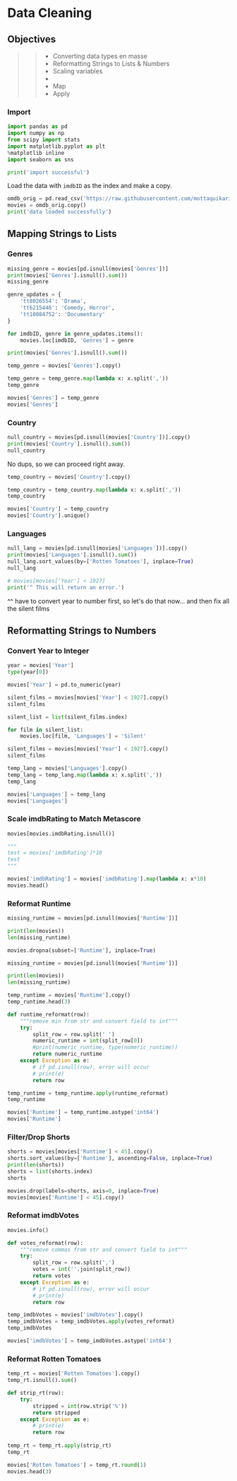 # Data Cleaning

## Objectives

>>* Converting data types en masse
>>* Reformatting Strings to Lists & Numbers
>>* Scaling variables
>>* 
>>* Map
>>* Apply

### Import

```python
import pandas as pd
import numpy as np
from scipy import stats
import matplotlib.pyplot as plt
%matplotlib inline
import seaborn as sns

print('import successful')
```

Load the data with `imdbID` as the index and make a copy.

```python
omdb_orig = pd.read_csv('https://raw.githubusercontent.com/mottaquikarim/pycontent/master/content/raw_data/omdb4500_cleaning.csv', index_col='imdbID')
movies = omdb_orig.copy()
print('data loaded successfully')
```

## Mapping Strings to Lists

### Genres

```python
missing_genre = movies[pd.isnull(movies['Genres'])]
print(movies['Genres'].isnull().sum())
missing_genre
```



```python
genre_updates = {
    'tt8026554': 'Drama',
    'tt6215446': 'Comedy, Horror',
    'tt10084752': 'Documentary'
}

for imdbID, genre in genre_updates.items():
    movies.loc[imdbID, 'Genres'] = genre

print(movies['Genres'].isnull().sum())
```



```python
temp_genre = movies['Genres'].copy()
```



```python
temp_genre = temp_genre.map(lambda x: x.split(','))
temp_genre
```



```python
movies['Genres'] = temp_genre
movies['Genres']
```

### Country

```python
null_country = movies[pd.isnull(movies['Country'])].copy()
print(movies['Country'].isnull().sum())
null_country
```

No dups, so we can proceed right away.


```python
temp_country = movies['Country'].copy()
```



```python
temp_country = temp_country.map(lambda x: x.split(','))
temp_country
```



```python
movies['Country'] = temp_country
movies['Country'].unique()
```

### Languages

```python
null_lang = movies[pd.isnull(movies['Languages'])].copy()
print(movies['Languages'].isnull().sum())
null_lang.sort_values(by=['Rotten Tomatoes'], inplace=True)
null_lang
```



```python
# movies[movies['Year'] < 1927]
print('^ This will return an error.')
```

^^ have to convert year to number first, so let's do that now... and then fix all the silent films 



## Reformatting Strings to Numbers

### Convert Year to Integer

```python
year = movies['Year']
type(year[0])
```



```python
movies['Year'] = pd.to_numeric(year)
```



```python
silent_films = movies[movies['Year'] < 1927].copy()
silent_films
```



```python
silent_list = list(silent_films.index)

for film in silent_list:
    movies.loc[film, 'Languages'] = 'Silent'
```



```python
silent_films = movies[movies['Year'] < 1927].copy()
silent_films
```



```python
temp_lang = movies['Languages'].copy()
temp_lang = temp_lang.map(lambda x: x.split(','))
temp_lang
```



```python
movies['Languages'] = temp_lang
movies['Languages']
```


### Scale imdbRating to Match Metascore


```python
movies[movies.imdbRating.isnull()]
```



```python
"""
test = movies['imdbRating']*10
test
"""

movies['imdbRating'] = movies['imdbRating'].map(lambda x: x*10)
movies.head()
```

### Reformat Runtime



```python
missing_runtime = movies[pd.isnull(movies['Runtime'])]

print(len(movies))
len(missing_runtime)
```



```python
movies.dropna(subset=['Runtime'], inplace=True)
```



```python
missing_runtime = movies[pd.isnull(movies['Runtime'])]

print(len(movies))
len(missing_runtime)
```



```python
temp_runtime = movies['Runtime'].copy()
temp_runtime.head(3)
```



```python
def runtime_reformat(row):
    """remove min from str and convert field to int"""
    try:
        split_row = row.split(' ')
        numeric_runtime = int(split_row[0])
        #print(numeric_runtime, type(numeric_runtime))
        return numeric_runtime
    except Exception as e:
        # if pd.isnull(row), error will occur
        # print(e)
        return row

temp_runtime = temp_runtime.apply(runtime_reformat)
temp_runtime
```



```python
movies['Runtime'] = temp_runtime.astype('int64')
movies['Runtime']
```

### Filter/Drop Shorts



```python
shorts = movies[movies['Runtime'] < 45].copy()
shorts.sort_values(by=['Runtime'], ascending=False, inplace=True)
print(len(shorts))
shorts = list(shorts.index)
shorts
```



```python
movies.drop(labels=shorts, axis=0, inplace=True)
movies[movies['Runtime'] < 45].copy()
```


### Reformat imdbVotes



```python
movies.info()
```



```python
def votes_reformat(row):
    """remove commas from str and convert field to int"""
    try:
        split_row = row.split(',')
        votes = int(''.join(split_row))
        return votes
    except Exception as e:
        # if pd.isnull(row), error will occur
        # print(e)
        return row

temp_imdbVotes = movies['imdbVotes'].copy()
temp_imdbVotes = temp_imdbVotes.apply(votes_reformat)
temp_imdbVotes
```



```python
movies['imdbVotes'] = temp_imdbVotes.astype('int64')
```

### Reformat Rotten Tomatoes


```python
temp_rt = movies['Rotten Tomatoes'].copy()
temp_rt.isnull().sum()
```



```python
def strip_rt(row):
    try:
        stripped = int(row.strip('%'))
        return stripped
    except Exception as e:
        # print(e)
        return row
        
temp_rt = temp_rt.apply(strip_rt)
temp_rt
```



```python
movies['Rotten Tomatoes'] = temp_rt.round(1)
movies.head(3)
```







```python

```



```python

```



```python

```

